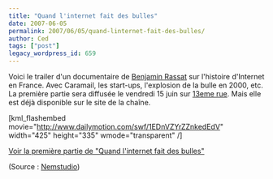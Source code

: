 ```yaml
---
title: "Quand l'internet fait des bulles"
date: 2007-06-05
permalink: 2007/06/05/quand-linternet-fait-des-bulles/
author: Ced
tags: ["post"]
legacy_wordpress_id: 659
---
```


Voici le trailer d'un documentaire de [Benjamin Rassat](http://fr.wikipedia.org/wiki/Benjamin_Rassat) sur l'histoire d'Internet en France. Avec Caramail, les start-ups, l'explosion de la bulle en 2000, etc. La première partie sera diffusée le vendredi 15 juin sur [13eme rue](http://www.13emerue.fr). Mais elle est déjà disponible sur le site de la chaîne.

[kml_flashembed movie="http://www.dailymotion.com/swf/1EDnVZYrZZnkedEdV" width="425" height="335" wmode="transparent" /]

<!-- excerpt -->

[Voir la première partie de "Quand l'internet fait des bulles"](http://www.13emerue.fr/13EMERUE/CACHE/flvplayer.swf?file=http://www.13emerue.fr/13EMERUE/ASSETS/Video/447490/bulleinternet1_vp6_web.flv&amp;image=http://www.13emerue.fr/13EMERUE/ASSETS/Images/717281/bulle1.jpg&amp;displayheight=341&amp;displaywidth=454&amp;backcolor=0x000000&amp;frontcolor=0xCCCCCC&amp;lightcolor=0x557722)

(Source : [Nemstudio](http://blog.nemstudio.com/post185/en-vrac-05062007/))
